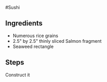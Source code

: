 #Sushi

## Ingredients
- Numerous rice grains
- 2.5" by 2.5" thinly sliced Salmon fragment
- Seaweed rectangle

## Steps
Construct it